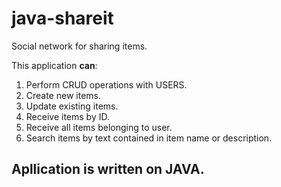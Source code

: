# java-shareit
Social network for sharing items.

This application **can**:
1. Perform CRUD operations with USERS.
2. Create new items.
3. Update existing items.
4. Receive items by ID.
5. Receive all items belonging to user.
6. Search items by text contained in item name or description. 

Apllication is written on JAVA.
------
